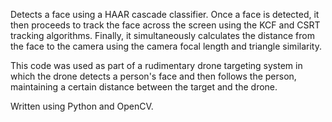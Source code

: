Detects a face using a HAAR cascade classifier. Once a face is detected, it then proceeds to track the face across the screen using the KCF and CSRT tracking algorithms. Finally, it simultaneously calculates the distance from the face to the camera using the camera focal length and triangle similarity. 

This code was used as part of a rudimentary drone targeting system in which the drone detects a person's face and then follows the person, maintaining a certain distance between the target and the drone.

Written using Python and OpenCV.
